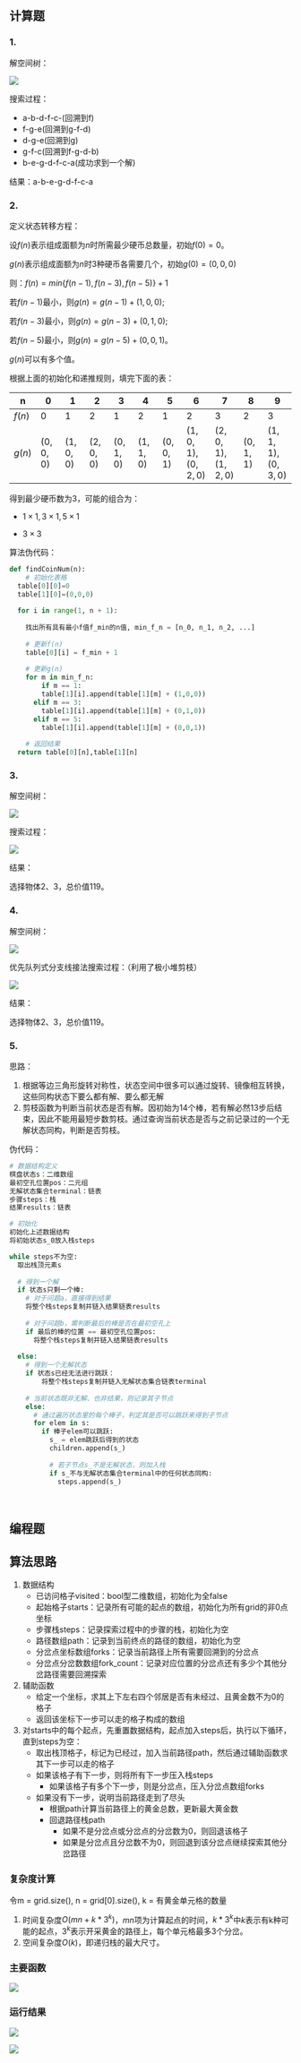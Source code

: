 ## 计算题



### 1.

解空间树：

![](img/1.png)



搜索过程：

- a-b-d-f-c-(回溯到f)
- f-g-e(回溯到g-f-d)
- d-g-e(回溯到g)
- g-f-c(回溯到f-g-d-b)
- b-e-g-d-f-c-a(成功求到一个解)

结果：a-b-e-g-d-f-c-a



### 2.

定义状态转移方程：



设$f(n)$表示组成面额为$n$时所需最少硬币总数量，初始$f(0)=0$。

$g(n)$表示组成面额为$n$时3种硬币各需要几个，初始$g(0)=(0,0,0)$

则：$f(n)=min\{f(n-1),f(n-3),f(n-5)\}+1$

若$f(n-1)$最小，则$g(n)=g(n-1)+(1,0,0)$;

若$f(n-3)$最小，则$g(n)=g(n-3)+(0,1,0)$;

若$f(n-5)$最小，则$g(n)=g(n-5)+(0,0,1)$。

$g(n)$可以有多个值。



根据上面的初始化和递推规则，填完下面的表：

| n      | 0         | 1         | 2         | 3         | 4         | 5         | 6                 | 7                 | 8         | 9                 |
| ------ | --------- | --------- | --------- | --------- | --------- | --------- | ----------------- | ----------------- | --------- | ----------------- |
| $f(n)$ | 0         | 1         | 2         | 1         | 2         | 1         | 2                 | 3                 | 2         | 3                 |
| $g(n)$ | $(0,0,0)$ | $(1,0,0)$ | $(2,0,0)$ | $(0,1,0)$ | $(1,1,0)$ | $(0,0,1)$ | $(1,0,1),(0,2,0)$ | $(2,0,1),(1,2,0)$ | $(0,1,1)$ | $(1,1,1),(0,3,0)$ |

得到最少硬币数为3，可能的组合为：

- $1\times1,3\times1,5\times1$

  

- $3\times3$

算法伪代码：

```python
def findCoinNum(n):
	# 初始化表格
  table[0][0]=0
  table[1][0]=(0,0,0)
  
  for i in range(1, n + 1):
  
  	找出所有具有最小f值f_min的n值, min_f_n = [n_0, n_1, n_2, ...]
  
  	# 更新f(n)
  	table[0][i] = f_min + 1
    
    # 更新g(n)
  	for m in min_f_n:
    	if m == 1:
        table[1][i].append(table[1][m] + (1,0,0))
      elif m == 3:
        table[1][i].append(table[1][m] + (0,1,0))
      elif m == 5:
        table[1][i].append(table[1][m] + (0,0,1))
        
	# 返回结果
  return table[0][n],table[1][n]
```



### 3.

解空间树：



![](img/3.1.jpeg)

搜索过程：

![](img/3.2.jpeg)

结果：

选择物体2、3，总价值119。



### 4.

解空间树：



![](img/4.1.jpeg)

优先队列式分支线接法搜索过程：（利用了极小堆剪枝）

![](img/4.2.jpeg)

结果：

选择物体2、3，总价值119。



### 5. 

思路：

1. 根据等边三角形旋转对称性，状态空间中很多可以通过旋转、镜像相互转换，这些同构状态下要么都有解、要么都无解
2. 剪枝函数为判断当前状态是否有解。因初始为14个棒，若有解必然13步后结束，因此不能用最短步数剪枝。通过查询当前状态是否与之前记录过的一个无解状态同构，判断是否剪枝。

伪代码：

```python
# 数据结构定义
棋盘状态s：二维数组
最初空孔位置pos：二元组
无解状态集合terminal：链表
步骤steps：栈
结果results：链表

# 初始化
初始化上述数据结构
将初始状态s_0放入栈steps

while steps不为空:
  取出栈顶元素s
  
  # 得到一个解
  if 状态s只剩一个棒:
    # 对于问题a，直接得到结果
    将整个栈steps复制并链入结果链表results
    
    # 对于问题b，需判断最后的棒是否在最初空孔上
    if 最后的棒的位置 == 最初空孔位置pos:
      将整个栈steps复制并链入结果链表results
  
  else:
    # 得到一个无解状态
  	if 状态s已经无法进行跳跃：
    	将整个栈steps复制并链入无解状态集合链表terminal
      
    # 当前状态既非无解、也非结果，则记录其子节点
    else:
      # 通过遍历状态里的每个棒子，判定其是否可以跳跃来得到子节点
      for elem in s:
        if 棒子elem可以跳跃:
          s_ = elem跳跃后得到的状态
          children.append(s_)
          
          # 若子节点s_不是无解状态，则加入栈
          if s_不与无解状态集合terminal中的任何状态同构:
            steps.append(s_)
          
      
```



## 编程题

## 算法思路



1. 数据结构
   - 已访问格子visited：bool型二维数组，初始化为全false
   - 起始格子starts：记录所有可能的起点的数组，初始化为所有grid的非0点坐标
   - 步骤栈steps：记录探索过程中的步骤的栈，初始化为空
   - 路径数组path：记录到当前终点的路径的数组，初始化为空
   - 分岔点坐标数组forks：记录当前路径上所有需要回溯到的分岔点
   - 分岔点分岔数数组fork_count：记录对应位置的分岔点还有多少个其他分岔路径需要回溯探索
2. 辅助函数
   - 给定一个坐标，求其上下左右四个邻居是否有未经过、且黄金数不为0的格子
   - 返回该坐标下一步可以走的格子构成的数组
3. 对starts中的每个起点，先重置数据结构，起点加入steps后，执行以下循环，直到steps为空：
   - 取出栈顶格子，标记为已经过，加入当前路径path，然后通过辅助函数求其下一步可以走的格子
   - 如果该格子有下一步，则将所有下一步压入栈steps
     - 如果该格子有多个下一步，则是分岔点，压入分岔点数组forks
   - 如果没有下一步，说明当前路径走到了尽头
     - 根据path计算当前路径上的黄金总数，更新最大黄金数
     - 回退路径栈path
       - 如果不是分岔点或分岔点的分岔数为0，则回退该格子
       - 如果是分岔点且分岔数不为0，则回退到该分岔点继续探索其他分岔路径



### 复杂度计算

令m = grid.size(), n = grid[0].size(), k = 有黄金单元格的数量

1. 时间复杂度$O(mn + k*3^k)$，$mn$项为计算起点的时间，$k*3^k$中$k$表示有k种可能的起点，$3^k$表示开采黄金的路径上，每个单元格最多3个分岔。
2. 空间复杂度$O(k)$，即递归栈的最大尺寸。



### 主要函数

![](img/6.png)







### 运行结果



![](img/6.1.png)

![](img/6.2.png)
